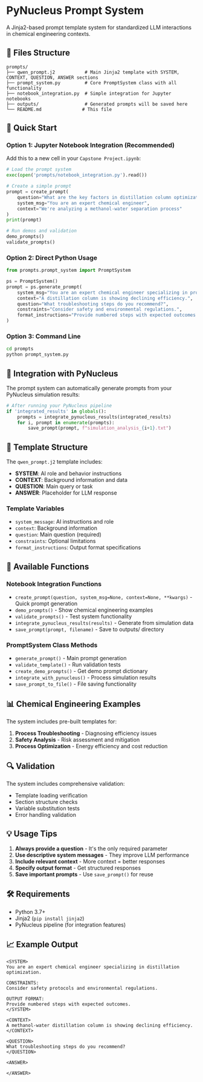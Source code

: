 # PyNucleus Prompt System

A Jinja2-based prompt template system for standardized LLM interactions in chemical engineering contexts.

## 📁 Files Structure

```
prompts/
├── qwen_prompt.j2           # Main Jinja2 template with SYSTEM, CONTEXT, QUESTION, ANSWER sections
├── prompt_system.py         # Core PromptSystem class with all functionality
├── notebook_integration.py  # Simple integration for Jupyter notebooks
├── outputs/                 # Generated prompts will be saved here
└── README.md               # This file
```

## 🚀 Quick Start

### Option 1: Jupyter Notebook Integration (Recommended)

Add this to a new cell in your `Capstone Project.ipynb`:

```python
# Load the prompt system
exec(open('prompts/notebook_integration.py').read())

# Create a simple prompt
prompt = create_prompt(
    question="What are the key factors in distillation column optimization?",
    system_msg="You are an expert chemical engineer",
    context="We're analyzing a methanol-water separation process"
)
print(prompt)

# Run demos and validation
demo_prompts()
validate_prompts()
```

### Option 2: Direct Python Usage

```python
from prompts.prompt_system import PromptSystem

ps = PromptSystem()
prompt = ps.generate_prompt(
    system_msg="You are an expert chemical engineer specializing in process optimization.",
    context="A distillation column is showing declining efficiency.",
    question="What troubleshooting steps do you recommend?",
    constraints="Consider safety and environmental regulations.",
    format_instructions="Provide numbered steps with expected outcomes."
)
```

### Option 3: Command Line

```bash
cd prompts
python prompt_system.py
```

## 🧪 Integration with PyNucleus

The prompt system can automatically generate prompts from your PyNucleus simulation results:

```python
# After running your PyNucleus pipeline
if 'integrated_results' in globals():
    prompts = integrate_pynucleus_results(integrated_results)
    for i, prompt in enumerate(prompts):
        save_prompt(prompt, f"simulation_analysis_{i+1}.txt")
```

## 📝 Template Structure

The `qwen_prompt.j2` template includes:

- **SYSTEM**: AI role and behavior instructions
- **CONTEXT**: Background information and data
- **QUESTION**: Main query or task
- **ANSWER**: Placeholder for LLM response

### Template Variables

- `system_message`: AI instructions and role
- `context`: Background information
- `question`: Main question (required)
- `constraints`: Optional limitations
- `format_instructions`: Output format specifications

## 🔧 Available Functions

### Notebook Integration Functions

- `create_prompt(question, system_msg=None, context=None, **kwargs)` - Quick prompt generation
- `demo_prompts()` - Show chemical engineering examples
- `validate_prompts()` - Test system functionality
- `integrate_pynucleus_results(results)` - Generate from simulation data
- `save_prompt(prompt, filename)` - Save to outputs/ directory

### PromptSystem Class Methods

- `generate_prompt()` - Main prompt generation
- `validate_template()` - Run validation tests
- `create_demo_prompts()` - Get demo prompt dictionary
- `integrate_with_pynucleus()` - Process simulation results
- `save_prompt_to_file()` - File saving functionality

## 📊 Chemical Engineering Examples

The system includes pre-built templates for:

1. **Process Troubleshooting** - Diagnosing efficiency issues
2. **Safety Analysis** - Risk assessment and mitigation
3. **Process Optimization** - Energy efficiency and cost reduction

## 🔍 Validation

The system includes comprehensive validation:
- Template loading verification
- Section structure checks
- Variable substitution tests
- Error handling validation

## 💡 Usage Tips

1. **Always provide a question** - It's the only required parameter
2. **Use descriptive system messages** - They improve LLM performance
3. **Include relevant context** - More context = better responses
4. **Specify output format** - Get structured responses
5. **Save important prompts** - Use `save_prompt()` for reuse

## 🛠️ Requirements

- Python 3.7+
- Jinja2 (`pip install jinja2`)
- PyNucleus pipeline (for integration features)

## 📈 Example Output

```
<SYSTEM>
You are an expert chemical engineer specializing in distillation optimization.

CONSTRAINTS:
Consider safety protocols and environmental regulations.

OUTPUT FORMAT:
Provide numbered steps with expected outcomes.
</SYSTEM>

<CONTEXT>
A methanol-water distillation column is showing declining efficiency.
</CONTEXT>

<QUESTION>
What troubleshooting steps do you recommend?
</QUESTION>

<ANSWER>

</ANSWER> 